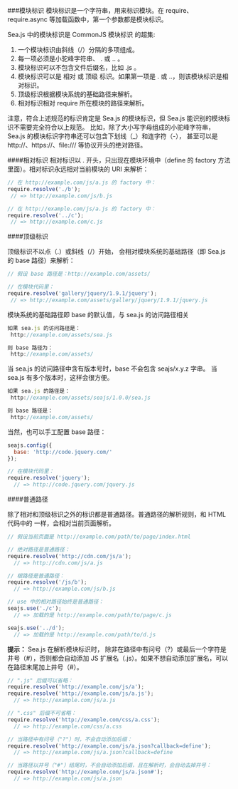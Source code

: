 ###模块标识
模块标识是一个字符串，用来标识模块。在 require、 require.async 等加载函数中，第一个参数都是模块标识。

Sea.js 中的模块标识是 CommonJS 模块标识 的超集:
1. 一个模块标识由斜线（/）分隔的多项组成。
2. 每一项必须是小驼峰字符串、 . 或 .. 。
3. 模块标识可以不包含文件后缀名，比如 .js 。
4. 模块标识可以是 相对 或 顶级 标识。如果第一项是 . 或 ..，则该模块标识是相对标识。
5. 顶级标识根据模块系统的基础路径来解析。
6. 相对标识相对 require 所在模块的路径来解析。

注意，符合上述规范的标识肯定是 Sea.js 的模块标识，但 Sea.js 能识别的模块标识不需要完全符合以上规范。 比如，除了大小写字母组成的小驼峰字符串，Sea.js 的模块标识字符串还可以包含下划线（_）和连字符（-）， 甚至可以是 http://、https://、file:/// 等协议开头的绝对路径。


####相对标识
相对标识以 . 开头，只出现在模块环境中（define 的 factory 方法里面）。相对标识永远相对当前模块的 URI 来解析：

 ```js
 // 在 http://example.com/js/a.js 的 factory 中：
require.resolve('./b');
  // => http://example.com/js/b.js

// 在 http://example.com/js/a.js 的 factory 中：
require.resolve('../c');
  // => http://example.com/c.js
 ```
 
 ####顶级标识
 
 顶级标识不以点（.）或斜线（/）开始， 会相对模块系统的基础路径（即 Sea.js 的 base 路径）来解析：
 
 ```js
 // 假设 base 路径是：http://example.com/assets/

// 在模块代码里：
require.resolve('gallery/jquery/1.9.1/jquery');
  // => http://example.com/assets/gallery/jquery/1.9.1/jquery.js
 ```
 
 
 模块系统的基础路径即 base 的默认值，与 sea.js 的访问路径相关
 
 ```js
 如果 sea.js 的访问路径是：
  http://example.com/assets/sea.js

则 base 路径为：
  http://example.com/assets/
 ```
 当 sea.js 的访问路径中含有版本号时，base 不会包含 seajs/x.y.z 字串。 当 sea.js 有多个版本时，这样会很方便。
 
 ```js
 如果 sea.js 的路径是：
  http://example.com/assets/seajs/1.0.0/sea.js

则 base 路径是：
  http://example.com/assets/
 ```
当然，也可以手工配置 base 路径：

```js
seajs.config({
  base: 'http://code.jquery.com/'
});

// 在模块代码里：
require.resolve('jquery');
  // => http://code.jquery.com/jquery.js
```
####普通路径

除了相对和顶级标识之外的标识都是普通路径。普通路径的解析规则，和 HTML 代码中的 <script src="..."></script> 一样，会相对当前页面解析。

```js
// 假设当前页面是 http://example.com/path/to/page/index.html

// 绝对路径是普通路径：
require.resolve('http://cdn.com/js/a');
  // => http://cdn.com/js/a.js

// 根路径是普通路径：
require.resolve('/js/b');
  // => http://example.com/js/b.js

// use 中的相对路径始终是普通路径：
seajs.use('./c');
  // => 加载的是 http://example.com/path/to/page/c.js

seajs.use('../d');
  // => 加载的是 http://example.com/path/to/d.js
```

**提示：**
Sea.js 在解析模块标识时， 除非在路径中有问号（?）或最后一个字符是井号（#），否则都会自动添加 JS 扩展名（.js）。如果不想自动添加扩展名，可以在路径末尾加上井号（#）。

```js
// ".js" 后缀可以省略：
require.resolve('http://example.com/js/a');
require.resolve('http://example.com/js/a.js');
  // => http://example.com/js/a.js

// ".css" 后缀不可省略：
require.resolve('http://example.com/css/a.css');
  // => http://example.com/css/a.css

// 当路径中有问号（"?"）时，不会自动添加后缀：
require.resolve('http://example.com/js/a.json?callback=define');
  // => http://example.com/js/a.json?callback=define

// 当路径以井号（"#"）结尾时，不会自动添加后缀，且在解析时，会自动去掉井号：
require.resolve('http://example.com/js/a.json#');
  // => http://example.com/js/a.json
```

